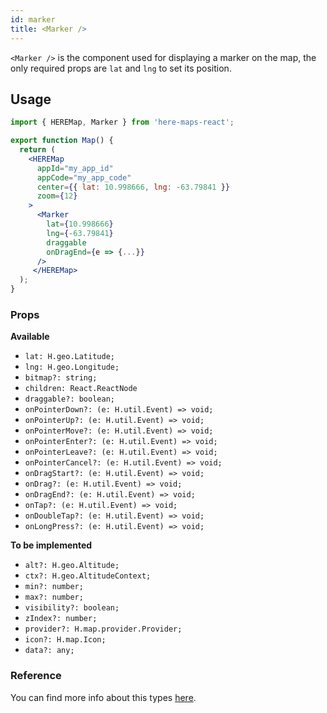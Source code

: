 ```yaml
---
id: marker
title: <Marker />
---
```


`<Marker />` is the component used for displaying a marker on the map, the only
required props are `lat` and `lng` to set its position.

## Usage

```jsx
import { HEREMap, Marker } from 'here-maps-react';

export function Map() {
  return (
    <HEREMap
      appId="my_app_id"
      appCode="my_app_code"
      center={{ lat: 10.998666, lng: -63.79841 }}
      zoom={12}
    >
      <Marker
        lat={10.998666}
        lng={-63.79841}
        draggable
        onDragEnd={e => {...}}
      />
     </HEREMap>
  );
}
```

### Props

**Available**

- `lat: H.geo.Latitude;`
- `lng: H.geo.Longitude;`
- `bitmap?: string;`
- `children: React.ReactNode`
- `draggable?: boolean;`
- `onPointerDown?: (e: H.util.Event) => void;`
- `onPointerUp?: (e: H.util.Event) => void;`
- `onPointerMove?: (e: H.util.Event) => void;`
- `onPointerEnter?: (e: H.util.Event) => void;`
- `onPointerLeave?: (e: H.util.Event) => void;`
- `onPointerCancel?: (e: H.util.Event) => void;`
- `onDragStart?: (e: H.util.Event) => void;`
- `onDrag?: (e: H.util.Event) => void;`
- `onDragEnd?: (e: H.util.Event) => void;`
- `onTap?: (e: H.util.Event) => void;`
- `onDoubleTap?: (e: H.util.Event) => void;`
- `onLongPress?: (e: H.util.Event) => void;`

**To be implemented**

- `alt?: H.geo.Altitude;`
- `ctx?: H.geo.AltitudeContext;`
- `min?: number;`
- `max?: number;`
- `visibility?: boolean;`
- `zIndex?: number;`
- `provider?: H.map.provider.Provider;`
- `icon?: H.map.Icon;`
- `data?: any;`

### Reference

You can find more info about this types
[here](https://developer.here.com/documentation/maps/topics_api/h-intro.html).
